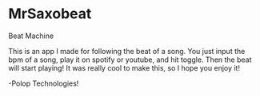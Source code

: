 # MrSaxobeat
Beat Machine

This is an app I made for following the beat of a song.
You just input the bpm of a song, play it on spotify or youtube,
and hit toggle. Then the beat will start playing!
It was really cool to make this, so I hope you enjoy it!

-Polop Technologies!
